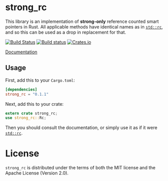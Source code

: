 # strong_rc

This library is an implementation of **strong-only** reference counted smart pointers in Rust. All applicable methods have identical names as in [`std::rc`], and so this
can be used as a drop in replacement for that.

[![Build Status](https://travis-ci.org/Centril/rust_strong_rc.svg?branch=master)](https://travis-ci.org/Centril/rust_strong_rc)
[![Build status](https://ci.appveyor.com/api/projects/status/1k62lx84j5oflynu?svg=true)](https://ci.appveyor.com/project/Centril/rust_strong_rc)
[![Crates.io](https://img.shields.io/crates/v/strong_rc.svg?maxAge=3600)](https://crates.io/crates/strong_rc)

[Documentation](https://docs.rs/strong_rc)

## Usage

First, add this to your `Cargo.toml`:

```toml
[dependencies]
strong_rc = "0.1.1"
```

Next, add this to your crate:

```rust
extern crate strong_rc;
use strong_rc::Rc;
```

Then you should consult the documentation, or simply use it as if it were
[`std::rc`].

# License

`strong_rc` is distributed under the terms of both the MIT license and
the Apache License (Version 2.0).

<!-- references -->

[`std::rc`]: https://doc.rust-lang.org/std/rc/index.html

<!-- references -->